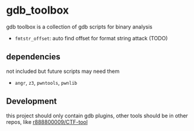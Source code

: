 # gdb_toolbox
gdb toolbox is a collection of gdb scripts for binary analysis

- `fmtstr_offset`: auto find offset for format string attack (TODO)

## dependencies
not included but future scripts may need them
- `angr`, `z3`, `pwntools`, `pwnlib`

## Development
this project should only contain gdb plugins, other tools should be in other repos,
like [r888800009/CTF-tool](https://github.com/r888800009/CTF-tool)

